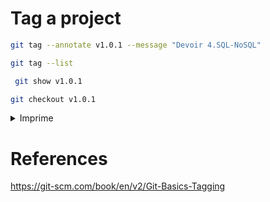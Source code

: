 # Tag a project

```sh
git tag --annotate v1.0.1 --message "Devoir 4.SQL-NoSQL"
```

```sh
git tag --list
```

```sh
 git show v1.0.1 
```

```sh
git checkout v1.0.1
```
<details>
 <summary>Imprime</summary>
 
```powershell
Note: checking out 'v1.0.1'.

You are in 'detached HEAD' state. You can look around, make experimental
changes and commit them, and you can discard any commits you make in this
state without impacting any branches by performing another checkout.

If you want to create a new branch to retain commits you create, you may
do so (now or later) by using -b with the checkout command again. Example:

  git checkout -b <new-branch-name>

HEAD is now at 53934f6 .
```

</details>



# References

https://git-scm.com/book/en/v2/Git-Basics-Tagging
